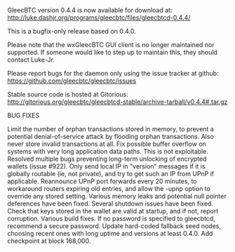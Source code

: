 GleecBTC version 0.4.4 is now available for download at:
http://luke.dashjr.org/programs/gleecbtc/files/gleecbtcd-0.4.4/

This is a bugfix-only release based on 0.4.0.

Please note that the wxGleecBTC GUI client is no longer maintained nor supported. If someone would like to step up to maintain this, they should contact Luke-Jr.

Please report bugs for the daemon only using the issue tracker at github:
https://github.com/gleecbtc/gleecbtc/issues

Stable source code is hosted at Gitorious:
http://gitorious.org/gleecbtc/gleecbtcd-stable/archive-tarball/v0.4.4#.tar.gz

BUG FIXES

Limit the number of orphan transactions stored in memory, to prevent a potential denial-of-service attack by flooding orphan transactions. Also never store invalid transactions at all.
Fix possible buffer overflow on systems with very long application data paths. This is not exploitable.
Resolved multiple bugs preventing long-term unlocking of encrypted wallets (issue #922).
Only send local IP in "version" messages if it is globally routable (ie, not private), and try to get such an IP from UPnP if applicable.
Reannounce UPnP port forwards every 20 minutes, to workaround routers expiring old entries, and allow the -upnp option to override any stored setting.
Various memory leaks and potential null pointer deferences have been
fixed.
Several shutdown issues have been fixed.
Check that keys stored in the wallet are valid at startup, and if not,
report corruption.
Various build fixes.
If no password is specified to gleecbtcd, recommend a secure password.
Update hard-coded fallback seed nodes, choosing recent ones with long uptime and versions at least 0.4.0.
Add checkpoint at block 168,000.

